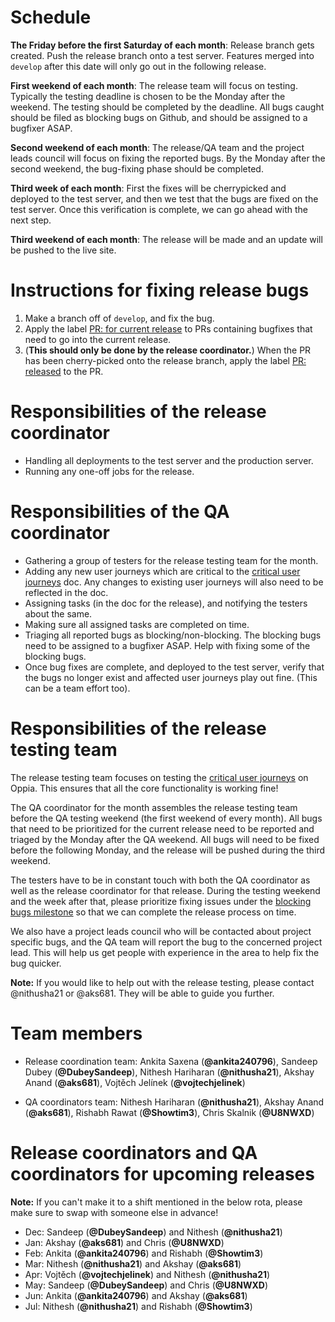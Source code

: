 # Schedule
**The Friday before the first Saturday of each month**: Release branch gets created. Push the release branch onto a test server.
Features merged into `develop` after this date will only go out in the following release.

**First weekend of each month**: The release team will focus on testing. Typically the testing deadline is chosen to be the Monday after the weekend. The testing should be completed by the deadline. All bugs caught should be filed as blocking bugs on Github, and should be assigned to a bugfixer ASAP.

**Second weekend of each month**: The release/QA team and the project leads council will focus on fixing the reported bugs. By the Monday after the second weekend, the bug-fixing phase should be completed.

**Third week of each month**: First the fixes will be cherrypicked and deployed to the test server, and then we test that the bugs are fixed on the test server. Once this verification is complete, we can go ahead with the next step. 

**Third weekend of each month**: The release will be made and an update will be pushed to the live site.

# Instructions for fixing release bugs
1. Make a branch off of `develop`, and fix the bug.
1. Apply the label [PR: for current release](https://github.com/oppia/oppia/labels/PR%3A%20for%20current%20release) to PRs containing bugfixes that need to go into the current release.
1.  (**This should only be done by the release coordinator.**) When the PR has been cherry-picked onto the release branch, apply the label [PR: released](https://github.com/oppia/oppia/labels/PR%3A%20released) to the PR.

# Responsibilities of the release coordinator
- Handling all deployments to the test server and the production server.
- Running any one-off jobs for the release.

# Responsibilities of the QA coordinator
- Gathering a group of testers for the release testing team for the month.
- Adding any new user journeys which are critical to the [critical user journeys](https://docs.google.com/document/d/1T3HyMU8cMvXY1tyzs801Zgf5oSxLqaHICUH_YZJa4JM/edit#heading=h.ri1uw1xkq033) doc. Any changes to existing user journeys will also need to be reflected in the doc.
- Assigning tasks (in the doc for the release), and notifying the testers about the same.
- Making sure all assigned tasks are completed on time.
- Triaging all reported bugs as blocking/non-blocking. The blocking bugs need to be assigned to a bugfixer ASAP. Help with fixing some of the blocking bugs.
- Once bug fixes are complete, and deployed to the test server, verify that the bugs no longer exist and affected user journeys play out fine. (This can be a team effort too).

# Responsibilities of the release testing team
The release testing team focuses on testing the [critical user journeys](https://docs.google.com/document/d/1T3HyMU8cMvXY1tyzs801Zgf5oSxLqaHICUH_YZJa4JM/edit#heading=h.ri1uw1xkq033) on Oppia. This ensures that all the core functionality is working fine!

The QA coordinator for the month assembles the release testing team before the QA testing weekend (the first weekend of every month). All bugs that need to be prioritized for the current release need to be reported and triaged by the Monday after the QA weekend. All bugs will need to be fixed before the following Monday, and the release will be pushed during the third weekend.

The testers have to be in constant touch with both the QA coordinator as well as the release coordinator for that release. During the testing weekend and the week after that, please prioritize fixing issues under the [blocking bugs milestone](https://github.com/oppia/oppia/milestone/39) so that we can complete the release process on time.

We also have a project leads council who will be contacted about project specific bugs, and the QA team will report the bug to the concerned project lead. This will help us get people with experience in the area to help fix the bug quicker.

**Note:** If you would like to help out with the release testing, please contact @nithusha21 or @aks681. They will be able to guide you further. 


# Team members
* Release coordination team: Ankita Saxena (**@ankita240796**), Sandeep Dubey (**@DubeySandeep**), Nithesh Hariharan (**@nithusha21**), Akshay Anand (**@aks681**), Vojtěch Jelínek (**@vojtechjelinek**)

* QA coordinators team: Nithesh Hariharan (**@nithusha21**), Akshay Anand (**@aks681**), Rishabh Rawat (**@Showtim3**), Chris Skalnik (**@U8NWXD**)

# Release coordinators and QA coordinators for upcoming releases

**Note:** If you can't make it to a shift mentioned in the below rota, please make sure to swap with someone else in advance! 

* Dec: Sandeep (**@DubeySandeep**) and Nithesh (**@nithusha21**)
* Jan: Akshay (**@aks681**) and Chris (**@U8NWXD**)
* Feb: Ankita (**@ankita240796**) and Rishabh (**@Showtim3**)
* Mar: Nithesh (**@nithusha21**) and Akshay (**@aks681**)
* Apr: Vojtěch (**@vojtechjelinek**) and Nithesh (**@nithusha21**)
* May: Sandeep (**@DubeySandeep**) and Chris (**@U8NWXD**)
* Jun: Ankita (**@ankita240796**) and Akshay (**@aks681**)
* Jul: Nithesh (**@nithusha21**) and Rishabh (**@Showtim3**)
